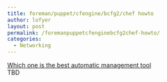 ```yaml
---
title: foreman/puppet/cfengine/bcfg2/chef howto
author: lofyer
layout: post
permalink: /foremanpuppetcfenginebcfg2chef-howto/
categories:
  - Networking
---
```

<a href="http://uberblo.gs/2012/06/cfengine-bcfg2-chef-and-puppet" title="cfengine-bcfg2-chef-and-puppet" target="_blank">Which one is the best automatic management tool</a>  
TBD